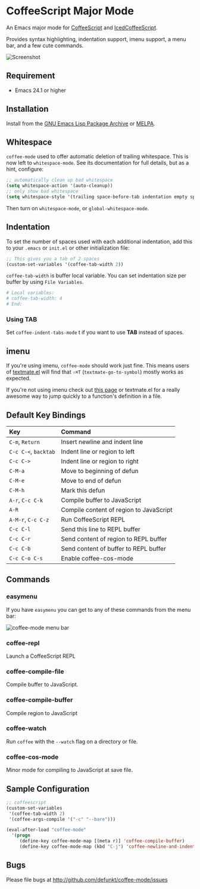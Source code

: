 CoffeeScript Major Mode
=======================

An Emacs major mode for [CoffeeScript][cs] and [IcedCoffeeScript][ics].

Provides syntax highlighting, indentation support, imenu support,
a menu bar, and a few cute commands.

![Screenshot](http://img.skitch.com/20100308-fcr622c95ibey4m474d5m1m1qt.png)


## Requirement

- Emacs 24.1 or higher


## Installation

Install from the [GNU Emacs Lisp Package Archive][elpa] or [MELPA][melpa].


## Whitespace

`coffee-mode` used to offer automatic deletion of trailing whitespace.
This is now left to `whitespace-mode`. See its documentation for full
details, but as a hint, configure:

```lisp
;; automatically clean up bad whitespace
(setq whitespace-action '(auto-cleanup))
;; only show bad whitespace
(setq whitespace-style '(trailing space-before-tab indentation empty space-after-tab))
```

Then turn on `whitespace-mode`, or `global-whitespace-mode`.


## Indentation

To set the number of spaces used with each additional indentation, add this to your `.emacs` or
`init.el` or other initialization file:

```lisp
;; This gives you a tab of 2 spaces
(custom-set-variables '(coffee-tab-width 2))
```

`coffee-tab-width` is buffer local variable. You can set indentation size
per buffer by using `File Variables`.

```coffee
# Local variables:
# coffee-tab-width: 4
# End:
```

### Using TAB

Set `coffee-indent-tabs-mode` t if you want to use **TAB** instead of spaces.


## imenu

If you're using imenu, `coffee-mode` should work just fine. This
means users of [textmate.el][tm] will find that `⇧⌘T`
(`textmate-go-to-symbol`) mostly works as expected.

If you're not using imenu check out [this page][im] or textmate.el for
a really awesome way to jump quickly to a function's definition in a
file.

## Default Key Bindings

| Key                  | Command                                 |
|:---------------------|:----------------------------------------|
| `C-m`, `Return`      | Insert newline and indent line          |
| `C-c C-<`, `backtab` | Indent line or region to left           |
| `C-c C->`            | Indent line or region to right          |
| `C-M-a`              | Move to beginning of defun              |
| `C-M-e`              | Move to end of defun                    |
| `C-M-h`              | Mark this defun                         |
| `A-r`, `C-c C-k`     | Compile buffer to JavaScript            |
| `A-R`                | Compile content of region to JavaScript |
| `A-M-r`, `C-c C-z`   | Run CoffeeScript REPL                   |
| `C-c C-l`            | Send this line to REPL buffer           |
| `C-c C-r`            | Send content of region to REPL buffer   |
| `C-c C-b`            | Send content of buffer to REPL buffer   |
| `C-c C-o C-s`        | Enable coffee-cos-mode                  |


## Commands

### easymenu

If you have `easymenu` you can get to any of these commands from the
menu bar:

![coffee-mode menu bar](http://img.skitch.com/20100308-tt5yn51h2jww2pmjqaawed6eq8.png)

### coffee-repl

Launch a CoffeeScript REPL

### coffee-compile-file

Compile buffer to JavaScript.

### coffee-compile-buffer

Compile region to JavaScript

### coffee-watch

Run `coffee` with the `--watch` flag on a directory or file.

### coffee-cos-mode

Minor mode for compiling to JavaScript at save file.


## Sample Configuration

```lisp
;; coffeescript
(custom-set-variables
 '(coffee-tab-width 2)
 '(coffee-args-compile '("-c" "--bare")))

(eval-after-load "coffee-mode"
  '(progn
     (define-key coffee-mode-map [(meta r)] 'coffee-compile-buffer)
     (define-key coffee-mode-map (kbd "C-j") 'coffee-newline-and-indent)))
```


## Bugs

Please file bugs at <http://github.com/defunkt/coffee-mode/issues>

[cs]: http://jashkenas.github.com/coffee-script/
[ics]: http://maxtaco.github.com/coffee-script/
[tm]: http://github.com/defunkt/textmate.el
[im]: http://chopmo.blogspot.com/2008/09/quickly-jumping-to-symbols.html
[elpa]: http://elpa.gnu.org/
[melpa]: http://melpa.milkbox.net/

